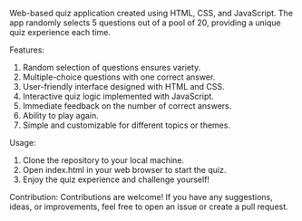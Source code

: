 Web-based quiz application created using HTML, CSS, and JavaScript. The app randomly selects 5 questions out of a pool of 20, providing a unique quiz experience each time.

Features:
1. Random selection of questions ensures variety.
2. Multiple-choice questions with one correct answer.
3. User-friendly interface designed with HTML and CSS.
4. Interactive quiz logic implemented with JavaScript.
5. Immediate feedback on the number of correct answers.
6. Ability to play again.
7. Simple and customizable for different topics or themes.

Usage:
1. Clone the repository to your local machine.
2. Open index.html in your web browser to start the quiz.
3. Enjoy the quiz experience and challenge yourself!

Contribution:
Contributions are welcome! If you have any suggestions, ideas, or improvements, feel free to open an issue or create a pull request.
